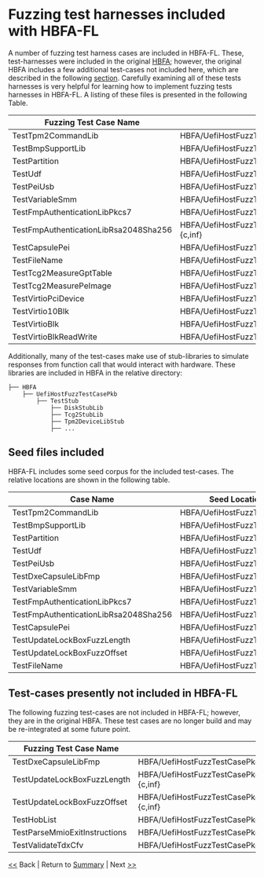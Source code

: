 # Fuzzing test harnesses included with HBFA-FL

A number of fuzzing test harness cases are included in HBFA-FL. These, test-harnesses were included in the original [HBFA](https://github.com/tianocore/edk2-staging/tree/HBFA); however, the original HBFA includes a few additional test-cases not included here, which are described in the following [section](#test-cases-presently-not-included-in-hbfa-fl). Carefully examining all of these tests harnesses is very helpful for learning how to implement fuzzing tests harnesses in HBFA-FL. A listing of these files is presented in the following Table.

| Fuzzing Test Case Name | File Location (based from repository root) |
| ------------------------------------- | ----------------------------- |
| TestTpm2CommandLib | HBFA/UefiHostFuzzTestCasePkg/TestCase/SecurityPkg/Library/Tpm2CommandLib/TestTpm2CommandLib.{c,inf} |
| TestBmpSupportLib | HBFA/UefiHostFuzzTestCasePkg/TestCase/MdeModulePkg/Library/BaseBmpSupportLib/TestBmpSupportLib.{c,inf} |
| TestPartition | HBFA/UefiHostFuzzTestCasePkg/TestCase/MdeModulePkg/Universal/Disk/PartitionDxe/TestPartition.{c,inf} |
| TestUdf | HBFA/UefiHostFuzzTestCasePkg/TestCase/MdeModulePkg/Universal/Disk/UdfDxe/TestUdf.{c,inf} |
| TestPeiUsb | HBFA/UefiHostFuzzTestCasePkg/TestCase/MdeModulePkg/Bus/Usb/UsbBusPei/TestPeiUsb.{c,inf} |
| TestVariableSmm | HBFA/UefiHostFuzzTestCasePkg/TestCase/MdeModulePkg/Universal/Variable/RuntimeDxe/TestVariableSmm.{c,inf} |
| TestFmpAuthenticationLibPkcs7 | HBFA/UefiHostFuzzTestCasePkg/TestCase/SecurityPkg/Library/FmpAuthenticationLibPkcs7/TestFmpAuthenticationLibPkcs7.{c,inf} |
| TestFmpAuthenticationLibRsa2048Sha256 | HBFA/UefiHostFuzzTestCasePkg/TestCase/SecurityPkg/Library/FmpAuthenticationLibRsa2048Sha256/TestFmpAuthenticationLibRsa2048Sha256.{c,inf} |
| TestCapsulePei | HBFA/UefiHostFuzzTestCasePkg/TestCase/MdeModulePkg/Universal/CapsulePei/Common/TestCapsulePei.{c,inf} |
| TestFileName | HBFA/UefiHostFuzzTestCasePkg/TestCase/MdeModulePkg/Universal/Disk/UdfDxe/TestFileName.{c,inf} |
| TestTcg2MeasureGptTable | HBFA/UefiHostFuzzTestCasePkg/TestCase/SecurityPkg/Library/DxeTpm2MeasureBootLib/TestTcg2MeasureGptTable.{c,inf} |
| TestTcg2MeasurePeImage | HBFA/UefiHostFuzzTestCasePkg/TestCase/SecurityPkg/Library/DxeTpm2MeasureBootLib/TestTcg2MeasurePeImage.{c,inf} |
| TestVirtioPciDevice | HBFA/UefiHostFuzzTestCasePkg/TestCase/OvmfPkg/VirtioPciDeviceDxe/TestVirtioPciDevice.{c,inf} |
| TestVirtio10Blk | HBFA/UefiHostFuzzTestCasePkg/TestCase/OvmfPkg/Virtio10BlkDxe/TestVirtio10Blk.{c,inf} |
| TestVirtioBlk | HBFA/UefiHostFuzzTestCasePkg/TestCase/OvmfPkg/VirtioBlkDxe/TestVirtioBlk.{c,inf} |
| TestVirtioBlkReadWrite | HBFA/UefiHostFuzzTestCasePkg/TestCase/OvmfPkg/VirtioBlkReadWrite/TestVirtioBlkReadWrite.{c,inf} |

Additionally, many of the test-cases make use of stub-libraries to simulate responses from function call that would interact with hardware. These libraries are included in HBFA in the relative directory:

```
├── HBFA
    ├── UefiHostFuzzTestCasePkb
        ├── TestStub
            ├── DiskStubLib
            ├── Tcg2StubLib
            ├── Tpm2DeviceLibStub
            ├── ...
```

## Seed files included

HBFA-FL includes some seed corpus for the included test-cases. The relative locations are shown in the following table.

| Case Name | Seed Location (based from repository root) |
| -------------- | ------------- |
| TestTpm2CommandLib | HBFA/UefiHostFuzzTestCasePkg/Seed/TPM/Raw
| TestBmpSupportLib | HBFA/UefiHostFuzzTestCasePkg/Seed/BMP/Raw
| TestPartition | HBFA/UefiHostFuzzTestCasePkg/Seed/UDF/Raw/Partition
| TestUdf | HBFA/UefiHostFuzzTestCasePkg/Seed/UDF/Raw/FileSystem
| TestPeiUsb | HBFA/UefiHostFuzzTestCasePkg/Seed/USB/Raw
| TestDxeCapsuleLibFmp | HBFA/UefiHostFuzzTestCasePkg/Seed/Capsule
| TestVariableSmm | HBFA/UefiHostFuzzTestCasePkg/Seed/VariableSmm/Raw
| TestFmpAuthenticationLibPkcs7 | HBFA/UefiHostFuzzTestCasePkg/Seed/Capsule
| TestFmpAuthenticationLibRsa2048Sha256 | HBFA/UefiHostFuzzTestCasePkg/Seed/Capsule
| TestCapsulePei | HBFA/UefiHostFuzzTestCasePkg/Seed/Capsule
| TestUpdateLockBoxFuzzLength | HBFA/UefiHostFuzzTestCasePkg/Seed/LockBox/Raw
| TestUpdateLockBoxFuzzOffset | HBFA/UefiHostFuzzTestCasePkg/Seed/LockBox/Raw
| TestFileName | HBFA/UefiHostFuzzTestCasePkg/Seed/UDF/Raw/FileName

## Test-cases presently not included in HBFA-FL

The following fuzzing test-cases are not included in HBFA-FL; however, they are in the original HBFA. These test cases are no longer build and may be re-integrated at some future point.

| Fuzzing Test Case Name | File Location (based from repository root of HBFA) |
| ------------------------------------- | ----------------------------------------------------------------------------------------------------------------------------------------- |
| TestDxeCapsuleLibFmp | HBFA/UefiHostFuzzTestCasePkg/TestCase/MdeModulePkg/Library/DxeCapsuleLibFmp/TestDxeCapsuleLibFmp.{c,inf} |
| TestUpdateLockBoxFuzzLength | HBFA/UefiHostFuzzTestCasePkg/TestCase/MdeModulePkg/Library/SmmLockBoxLib/UpdateLockBoxTestCase/TestUpdateLockBoxFuzzLength.{c,inf} |
| TestUpdateLockBoxFuzzOffset | HBFA/UefiHostFuzzTestCasePkg/TestCase/MdeModulePkg/Library/SmmLockBoxLib/UpdateLockBoxTestCase/TestUpdateLockBoxFuzzOffset.{c,inf} |
| TestHobList | HBFA/UefiHostFuzzTestCasePkg/TestCase/OvmfPkg/Library/TdxStartupLib/TestHobList.{c,inf} |
| TestParseMmioExitInstructions | HBFA/UefiHostFuzzTestCasePkg/TestCase/OvmfPkg/Library/CcExitLib/TestParseMmioExitInstructions.{c,inf} |
| TestValidateTdxCfv | HBFA/UefiHostFuzzTestCasePkg/TestCase/OvmfPkg/EmuVariableFvbRuntimeDxe/TestValidateTdxCfv.{c,inf} |

[&lt;&lt;](../fuzzing/building.md) Back | Return to [Summary](../SUMMARY.md) | Next [&gt;&gt;](../fuzzing/fuzzingwithAFL.md)
